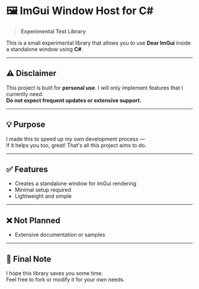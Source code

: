 # 🖼️ ImGui Window Host for C#

> **Experimental Test Library**

This is a small experimental library that allows you to use **Dear ImGui** inside a standalone window using **C#**.

---

## ⚠️ Disclaimer

This project is built for **personal use**. I will only implement features that I currently need.  
**Do not expect frequent updates or extensive support.**

---

## 💡 Purpose

I made this to speed up my own development process —  
If it helps you too, great! That's all this project aims to do.

---

## ✅ Features

- Creates a standalone window for ImGui rendering
- Minimal setup required
- Lightweight and simple

---

## ❌ Not Planned
- Extensive documentation or samples

---

## 🙏 Final Note

I hope this library saves you some time.  
Feel free to fork or modify it for your own needs.
